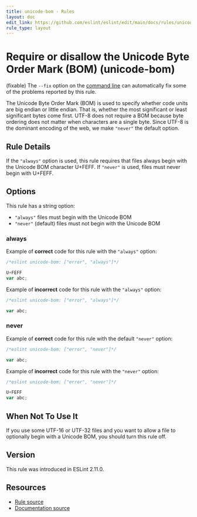 ```yaml
---
title: unicode-bom - Rules
layout: doc
edit_link: https://github.com/eslint/eslint/edit/main/docs/rules/unicode-bom.md
rule_type: layout
---
```

<!-- Note: No pull requests accepted for this file. See README.md in the root directory for details. -->

# Require or disallow the Unicode Byte Order Mark (BOM) (unicode-bom)

(fixable) The `--fix` option on the [command line](../user-guide/command-line-interface#fixing-problems) can automatically fix some of the problems reported by this rule.

The Unicode Byte Order Mark (BOM) is used to specify whether code units are big
endian or little endian. That is, whether the most significant or least
significant bytes come first. UTF-8 does not require a BOM because byte ordering
does not matter when characters are a single byte. Since UTF-8 is the dominant
encoding of the web, we make `"never"` the default option.

## Rule Details

If the `"always"` option is used, this rule requires that files always begin
with the Unicode BOM character U+FEFF. If `"never"` is used, files must never
begin with U+FEFF.

## Options

This rule has a string option:

* `"always"` files must begin with the Unicode BOM
* `"never"` (default) files must not begin with the Unicode BOM

### always

Example of **correct** code for this rule with the `"always"` option:

```js
/*eslint unicode-bom: ["error", "always"]*/

U+FEFF
var abc;
```

Example of **incorrect** code for this rule with the `"always"` option:

```js
/*eslint unicode-bom: ["error", "always"]*/

var abc;
```

### never

Example of **correct** code for this rule with the default `"never"` option:

```js
/*eslint unicode-bom: ["error", "never"]*/

var abc;
```

Example of **incorrect** code for this rule with the `"never"` option:

```js
/*eslint unicode-bom: ["error", "never"]*/

U+FEFF
var abc;
```

## When Not To Use It

If you use some UTF-16 or UTF-32 files and you want to allow a file to
optionally begin with a Unicode BOM, you should turn this rule off.

## Version

This rule was introduced in ESLint 2.11.0.

## Resources

* [Rule source](https://github.com/eslint/eslint/tree/HEAD/lib/rules/unicode-bom.js)
* [Documentation source](https://github.com/eslint/eslint/tree/HEAD/docs/rules/unicode-bom.md)
